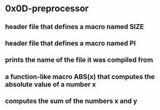 # 0x0D-preprocessor
## header file that defines a macro named SIZE 
## header file that defines a macro named PI
## prints the name of the file it was compiled from
## a function-like macro ABS(x) that computes the absolute value of a number x
##  computes the sum of the numbers x and y
